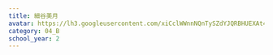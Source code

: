 ```yaml
---
title: 細谷美月
avatar: https://lh3.googleusercontent.com/xiCclWWnnNQnTySZdYJQRBHUEXAt4Yz4HQ_Hx7QWZtykqZCXLxM8LAVMQiiAk5nu6sjVyICxhqhsvcY3DRIcWu6EWADUpU6riauSvi-IQHQfzmUTdt1hR-HyN1eeUi8EUWnFh8K0t4NPqVCvGDChbn5attpETRywH6qPbtoW2S65VtjMlq6nlQgnkKjl2C5agsPgu3tonwIOvfpiOeP4NZ6nE9dhZbrGKFepWAVy8dARlIcMMi-n1CKyO6qMKpc1acYe8lqqZ7nCxlCY6WPPKLgdaj5GkPUcejODuEVox9vWCDsiHJ7jlkoluxzHHp9v7X34NvHtmm3_ZazWf8bHbeOCiWlMRgJhszzEBXY-ZOuX0D-Ep0uu3Y718246KpsilbMPb8g-BvqWddrxxi3_teEUrZY0HBdTryeccLCDSIPYA8RAvJ6mU-6qIEv4YbCK-vetba2SmOV2PgE9FckFQzNBNknXDcdMLAYz1rDgJcuQIEKwYiBNYqC1JcQE7g9za_hEzzlHpuWv-0oROA2gQjHr0bJ6APiVuz9xdTt9d3DzQOqbCBRFRhbiCVtb0OCKpjvq_pWf5QI21_Thl8zrrCUxKz8S56y65AtLxmA5VwMSLil6inoHmA=s300
category: 04_B
school_year: 2
---
```


